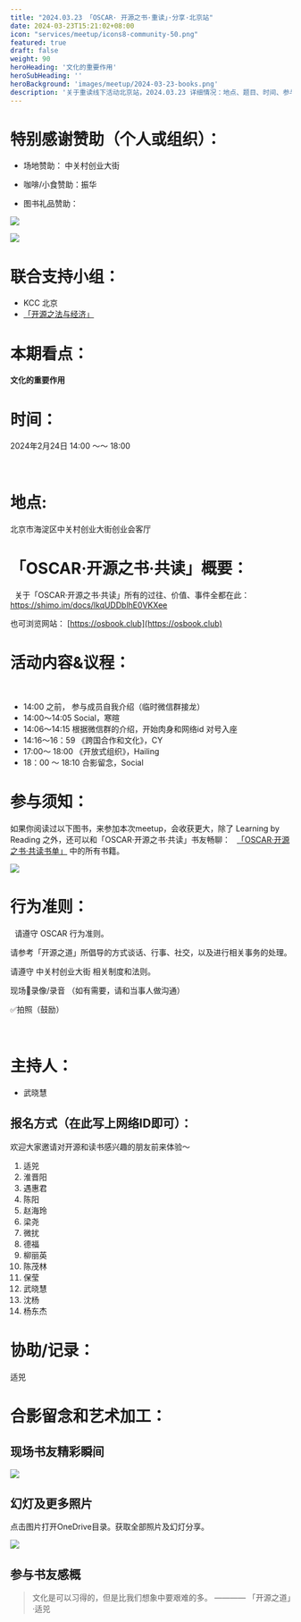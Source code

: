 ```yaml
---
title: "2024.03.23 「OSCAR· 开源之书·重读」·分享·北京站"
date: 2024-03-23T15:21:02+08:00
icon: "services/meetup/icons8-community-50.png"
featured: true
draft: false
weight: 90
heroHeading: '文化的重要作用'
heroSubHeading: ''
heroBackground: 'images/meetup/2024-03-23-books.png'
description: '关于重读线下活动北京站，2024.03.23 详细情况：地点、题目、时间、参与人员。'
---
```



# 特别感谢赞助（个人或组织）：

* 场地赞助：  中关村创业大街
 
* 咖啡/小食赞助：振华

* 图书礼品赞助： 

![](images/meetup/2024-03-23-book-gift-1.png)

![](images/meetup/2024-03-23-book-gift-2.png)

# 联合支持小组：


* KCC 北京
* [「开源之法与经济」](https://opensourceway.community/posts/os-license-and-copyleft/build-os-licensing-workgroup/)

# 本期看点：

**文化的重要作用**


# 时间：

2024年2月24日 14:00 ～～ 18:00

 
# 地点: 

北京市海淀区中关村创业大街创业会客厅


# 「OSCAR·开源之书·共读」概要：
 
关于「OSCAR·开源之书·共读」所有的过往、价值、事件全都在此：
 
https://shimo.im/docs/lkqUDDblhE0VKXee

也可浏览网站： [https://osbook.club](https://osbook.club)



# 活动内容&议程：
 
- 14:00 之前， 参与成员自我介绍（临时微信群接龙）
- 14:00～14:05  Social，寒暄
- 14:06～14:15  根据微信群的介绍，开始肉身和网络id 对号入座
- 14:16～16：59 《跨国合作和文化》，CY
- 17:00～ 18:00  《开放式组织》，Hailing
- 18：00 ～ 18:10 合影留念，Social
 

# 参与须知：

如果你阅读过以下图书，来参加本次meetup，会收获更大，除了 Learning by Reading 之外，还可以和「OSCAR·开源之书·共读」书友畅聊：
 
[「OSCAR·开源之书·共读书单」](https://osbook.club/work/) 中的所有书籍。


![](images/meetup/2024-03-23-book-open-org.png)

# 行为准则：
 
请遵守 OSCAR 行为准则。

请参考「开源之道」所倡导的方式谈话、行事、社交，以及进行相关事务的处理。

请遵守 中关村创业大街 相关制度和法则。

现场🚫录像/录音 （如有需要，请和当事人做沟通）

✅拍照（鼓励）

 
# 主持人：

* 武晓慧

## 报名方式（在此写上网络ID即可）：

欢迎大家邀请对开源和读书感兴趣的朋友前来体验～ 

1. 适兕
2. 淮晋阳
3. 遇惠君
4. 陈阳
5. 赵海玲
6. 梁尧
7. 微扰
8. 德福
9. 柳丽英
10. 陈茂林
11. 保莹
12. 武晓慧
13. 沈杨
14. 杨东杰


# 协助/记录：

适兕


# 合影留念和艺术加工：

## 现场书友精彩瞬间

![](/images/meetup/2024-03-23-all.jpg)

## 幻灯及更多照片

点击图片打开OneDrive目录。获取全部照片及幻灯分享。

[![](/images/meetup/2024-03-23-speaker-emily-1.jpg)](https://1drv.ms/f/s!Arg2k_5HJFrbgf4uaw_PWpWLg4gi6w?e=Wudbx4)

## 参与书友感概

> 文化是可以习得的，但是比我们想象中要艰难的多。
>   ———— 「开源之道」·适兕